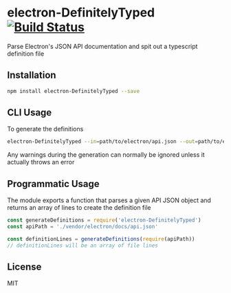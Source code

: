 # electron-DefinitelyTyped [![Build Status](https://travis-ci.org/MarshallOfSound/electron-DefinitelyTyped.svg?branch=master)](https://travis-ci.org/MarshallOfSound/electron-DefinitelyTyped)

Parse Electron's JSON API documentation and spit out a typescript definition file

## Installation

```sh
npm install electron-DefinitelyTyped --save
```

## CLI Usage

To generate the definitions

```sh
electron-DefinitelyTyped --in=path/to/electron/api.json --out=path/to/electron.d.ts
```

Any warnings during the generation can normally be ignored unless it actually throws
an error

## Programmatic Usage

The module exports a function that parses a given API JSON object and returns
an array of lines to create the definition file

```js
const generateDefinitions = require('electron-DefinitelyTyped')
const apiPath = './vendor/electron/docs/api.json'

const definitionLines = generateDefinitions(require(apiPath))
// definitionLines will be an array of file lines
```

## License

MIT
